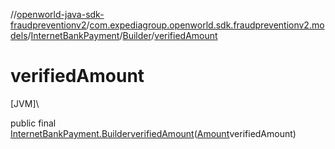 //[openworld-java-sdk-fraudpreventionv2](../../../../index.md)/[com.expediagroup.openworld.sdk.fraudpreventionv2.models](../../index.md)/[InternetBankPayment](../index.md)/[Builder](index.md)/[verifiedAmount](verified-amount.md)

# verifiedAmount

[JVM]\

public final [InternetBankPayment.Builder](index.md)[verifiedAmount](verified-amount.md)([Amount](../../-amount/index.md)verifiedAmount)

